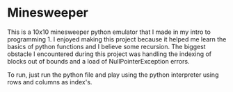 # Minesweeper
 
This is a 10x10 minesweeper python emulator that I made in my intro to programming 1.
I enjoyed making this project because it helped me learn the basics of python functions and I believe some recursion.
The biggest obstacle I encountered during this project was handling the indexing of blocks out of bounds and a load of
NullPointerException errors.

To run, just run the python file and play using the python interpreter using rows and columns as index's.

